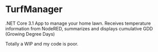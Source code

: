 # TurfManager
.NET Core 3.1 App to manage your home lawn. Receives temperature information from NodeRED, summarizes and displays cumulative GDD (Growing Degree Days)


Totally a WIP and my code is poor.


